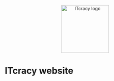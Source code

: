 <p align="center">
    <img src="https://github.com/ITcracy/site/static/itcracy_logo.png" alt="ITcracy logo" width="150">
</p>

# ITcracy website
